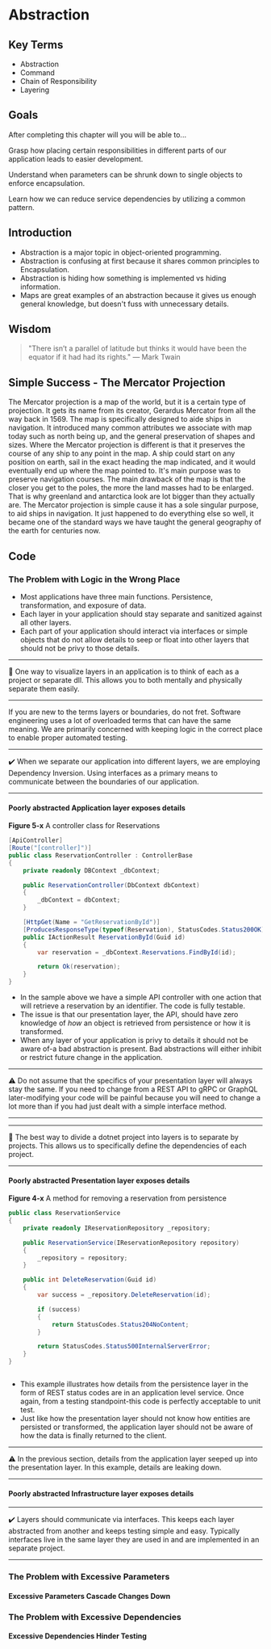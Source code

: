 # Abstraction

<!-- Chapter Concepts -->
<!-- Logic in the wrong place - data fetch/Validation/logic in app -->
<!-- Excessive parameters - Command -->
<!-- Excessive dependencies - Chain of Responsibility -->

## Key Terms

- Abstraction
- Command
- Chain of Responsibility
- Layering

## Goals

After completing this chapter will you will be able to...

Grasp how placing certain responsibilities in different parts of our application leads to easier development.

Understand when parameters can be shrunk down to single objects to enforce encapsulation.

Learn how we can reduce service dependencies by utilizing a common pattern.

## Introduction

- Abstraction is a major topic in object-oriented programming.
- Abstraction is confusing at first because it shares common principles to Encapsulation.
- Abstraction is hiding how something is implemented vs hiding information.
- Maps are great examples of an abstraction because it gives us enough general knowledge, but doesn't fuss with unnecessary details.

## Wisdom

> "There isn’t a parallel of latitude but thinks it would have been the equator if it had had its rights." ― Mark Twain

## Simple Success - The Mercator Projection

The Mercator projection is a map of the world, but it is a certain type of projection. It gets its name from its creator, Gerardus Mercator from all the way back in 1569. The map is specifically designed to aide ships in navigation. It introduced many common attributes we associate with map today such as north being up, and the general preservation of shapes and sizes. Where the Mercator projection is different is that it preserves the course of any ship to any point in the map. A ship could start on any position on earth, sail in the exact heading the map indicated, and it would eventually end up where the map pointed to. It's main purpose was to preserve navigation courses. The main drawback of the map is that the closer you get to the poles, the more the land masses had to be enlarged. That is why greenland and antarctica look are lot bigger than they actually are. The Mercator projection is simple cause it has a sole singular purpose, to aid ships in navigation. It just happened to do everything else so well, it became one of the standard ways we have taught the general geography of the earth for centuries now.

## Code

### The Problem with Logic in the Wrong Place

- Most applications have three main functions. Persistence, transformation, and exposure of data.
- Each layer in your application should stay separate and sanitized against all other layers.
- Each part of your application should interact via interfaces or simple objects that do not allow details to seep or float into other layers that should not be privy to those details.

---

:large_blue_circle: One way to visualize layers in an application is to think of each as a project or separate dll. This allows you to both mentally and physically separate them easily.

---


If you are new to the terms layers or boundaries, do not fret. Software engineering uses a lot of overloaded terms that can have the same meaning. We are primarily concerned with keeping logic in the correct place to enable proper automated testing.

---

:heavy_check_mark: When we separate our application into different layers, we are employing Dependency Inversion. Using interfaces as a primary means to communicate between the boundaries of our application.

---

#### Poorly abstracted Application layer exposes details

**Figure 5-x** A controller class for Reservations

```csharp
[ApiController]
[Route("[controller]")]
public class ReservationController : ControllerBase
{
    private readonly DBContext _dbContext;

    public ReservationController(DbContext dbContext)
    {
        _dbContext = dbContext;
    }

    [HttpGet(Name = "GetReservationById")]
    [ProducesResponseType(typeof(Reservation), StatusCodes.Status200OK)]
    public IActionResult ReservationById(Guid id)
    {
        var reservation = _dbContext.Reservations.FindById(id);

        return Ok(reservation);
    }
}
```

- In the sample above we have a simple API controller with one action that will retrieve a reservation by an identifier. The code is fully testable.
- The issue is that our presentation layer, the API, should have zero knowledge of _how_ an object is retrieved from persistence or how it is transformed.
- When any layer of your application is privy to details it should not be aware of-a bad abstraction is present. Bad abstractions will either inhibit or restrict future change in the application.

---

:warning: Do not assume that the specifics of your presentation layer will always stay the same. If you need to change from a REST API to gRPC or GraphQL later-modifying your code will be painful because you will need to change a lot more than if you had just dealt with a simple interface method.

---



---

:large_blue_circle: The best way to divide a dotnet project into layers is to separate by projects. This allows us to specifically define the dependencies of each project.

---

#### Poorly abstracted Presentation layer exposes details

**Figure 4-x** A method for removing a reservation from persistence

```csharp
public class ReservationService
{
    private readonly IReservationRepository _repository;

    public ReservationService(IReservationRepository repository)
    {
        _repository = repository;
    }

    public int DeleteReservation(Guid id)
    {
        var success = _repository.DeleteReservation(id);

        if (success)
        {
            return StatusCodes.Status204NoContent;
        }

        return StatusCodes.Status500InternalServerError;
    }
}



```

- This example illustrates how details from the persistence layer in the form of REST status codes are in an application level service. Once again, from a testing standpoint-this code is perfectly acceptable to unit test.
- Just like how the presentation layer should not know how entities are persisted or transformed, the application layer should not be aware of how the data is finally returned to the client.

---

:warning: In the previous section, details from the application layer seeped up into the presentation layer. In this example, details are leaking down.

---

#### Poorly abstracted Infrastructure layer exposes details

---

:heavy_check_mark: Layers should communicate via interfaces. This keeps each layer abstracted from another and keeps testing simple and easy. Typically interfaces live in the same layer they are used in and are implemented in an separate project.

---

### The Problem with Excessive Parameters

#### Excessive Parameters Cascade Changes Down

### The Problem with Excessive Dependencies

#### Excessive Dependencies Hinder Testing